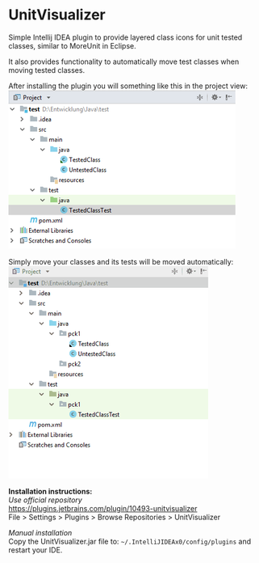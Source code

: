 # UnitVisualizer
Simple Intellij IDEA plugin to provide layered class icons for unit tested classes, similar to MoreUnit in Eclipse.  
 
It also provides functionality to automatically move test classes when moving tested classes.

After installing the plugin you will something like this in the project view:  
![Alt text](/screenshots/Screenshot1.png?raw=true "Screenshot 1")

Simply move your classes and its tests will be moved automatically:  
![Alt text](/screenshots/Screenshot2.gif?raw=true "Screenshot 2")  
  
  
**Installation instructions:**  
*Use official repository*  
https://plugins.jetbrains.com/plugin/10493-unitvisualizer  
File > Settings > Plugins > Browse Repositories > UnitVisualizer  

*Manual installation*    
Copy the UnitVisualizer.jar file to: `~/.IntelliJIDEAx0/config/plugins` and restart your IDE.